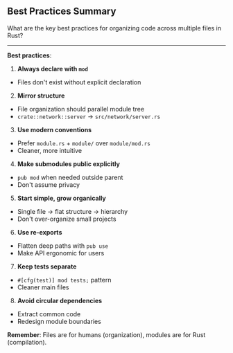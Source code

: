 ## Best Practices Summary

What are the key best practices for organizing code across multiple files in Rust?

---

**Best practices**:

1. **Always declare with `mod`**
- Files don't exist without explicit declaration

2. **Mirror structure**
- File organization should parallel module tree
- `crate::network::server` → `src/network/server.rs`

3. **Use modern conventions**
- Prefer `module.rs` + `module/` over `module/mod.rs`
- Cleaner, more intuitive

4. **Make submodules public explicitly**
- `pub mod` when needed outside parent
- Don't assume privacy

5. **Start simple, grow organically**
- Single file → flat structure → hierarchy
- Don't over-organize small projects

6. **Use re-exports**
- Flatten deep paths with `pub use`
- Make API ergonomic for users

7. **Keep tests separate**
- `#[cfg(test)] mod tests;` pattern
- Cleaner main files

8. **Avoid circular dependencies**
- Extract common code
- Redesign module boundaries

**Remember**: Files are for humans (organization), modules are for Rust (compilation).

